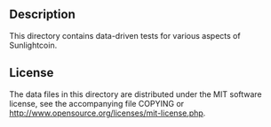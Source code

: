 Description
------------

This directory contains data-driven tests for various aspects of Sunlightcoin.

License
--------

The data files in this directory are distributed under the MIT software
license, see the accompanying file COPYING or
http://www.opensource.org/licenses/mit-license.php.

